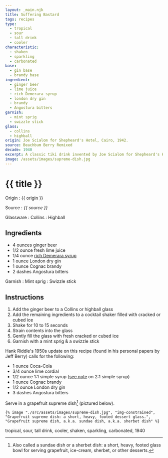 ```yaml
---
layout: _main.njk
title: Suffering Bastard
tags: recipes
type:
  - tropical
  - sour
  - tall drink
  - cooler
characteristic:
  - shaken
  - sparkling
  - carbonated
base: 
  - gin base
  - brandy base
ingredient:
  - ginger beer
  - lime juice
  - rich Demerara syrup
  - london dry gin
  - brandy
  - Angostura bitters
garnish:
  - mint sprig
  - swizzle stick
glass:
  - collins
  - highball
origin: Joe Scialom for Shepheard's Hotel, Cairo, 1942.
source: Beachbum Berry Remixed
decade: 1940
excerpt: A classic tiki drink invented by Joe Scialom for Shepheard's Hotel, Cairo, 1942.
image: /assets/images/supreme-dish.jpg
---
```

<!-- markdownlint-disable MD025 -->
# {{ title }}
<!-- markdownlint-enable MD025 -->

Origin
  : {{ origin }}

Source
  : <cite><span data-pagefind-filter="Source">{{ source }}</span></cite>

Glassware
  : <span data-pagefind-filter="Glassware">Collins</span>
  : <span data-pagefind-filter="Glassware">Highball</span>

## Ingredients

* 4 ounces ginger beer
* 1/2 ounce fresh lime juice
* 1/4 ounce [rich Demerara syrup](/mixes/2-1-simple-syrup)
* 1 ounce London dry gin
* 1 ounce Cognac brandy
* 2 dashes Angostura bitters

Garnish
  : <span data-pagefind-filter="Garnish">Mint sprig</span>
  : <span data-pagefind-filter="Garnish">Swizzle stick</span>

## Instructions

1. Add the ginger beer to a Collins or highball glass
2. Add the remaining ingredients to a cocktail shaker filled with cracked or cubed ice
3. Shake for 10 to 15 seconds
4. Strain contents into the glass
5. Gently fill the glass with fresh cracked or cubed ice
6. Garnish with a mint sprig & a swizzle stick

<tiki-callout type="info">

  Hank Riddle's 1950s update on this recipe (found in his personal papers by Jeff Berry) calls for the following:

* 1 ounce Coca-Cola
* 3/4 ounce lime cordial
* 1/2 ounce 1:1 simple syrup ([see note](/mixes/2-1-simple-syrup/#fn:1) on 2:1 simple syrup)
* 1 ounce Cognac brandy
* 1/2 ounce London dry gin
* 3 dashes Angostura bitters

Serve in a grapefruit supreme dish[^1] (pictured below).

[^1]: Also called a sundae dish or a sherbet dish: a short, heavy, footed glass bowl for serving grapefruit, ice-cream, sherbet, or other desserts.
  
  <tiki-dialog-img>

    {% image "./src/assets/images/supreme-dish.jpg", "img-constrained", "Grapefruit supreme dish: a short, heavy, footed dessert glass.", "Grapefruit supreme dish, a.k.a. sundae dish, a.k.a. sherbet dish" %}

  </tiki-dialog-img>

</tiki-callout>

<div
  class="sr-only"
  data-cat[0]="Drink"
  data-type[0]="Tropical"
  data-type[1]="Sour"
  data-type[2]="Tall drink"
  data-type[3]="Cooler"
  data-char[0]="Shaken"
  data-char[1]="Sparkling"
  data-char[2]="Carbonated"
  data-base[0]="Gin"
  data-base[1]="Brandy"
  data-ingredient[0]="Ginger beer"
  data-ingredient[1]="Lime juice"
  data-ingredient[2]="Rich Demerara syrup"
  data-ingredient[3]="Gin, London dry"
  data-ingredient[4]="Brandy"
  data-ingredient[5]="Angostura bitters"
  data-pantry[0]="Mint sprig"
  data-juice[0]="Lime juice"
  data-syrup[0]="Rich Demerara syrup"
  data-liquor[0]="Gin, London dry"
  data-liquor[1]="Brandy"
  data-soda[0]="Ginger beer"
  data-bitters[0]="Angostura bitters"
  data-origin[0]="Joe Scialom"
  data-origin[1]="Shepheard’s Hotel, Cairo"
  data-decade[0]="1940"
  data-pagefind-filter="
    Category[data-cat[0]],
    Type[data-type[0]],
    Type[data-type[1]],
    Type[data-type[2]],
    Type[data-type[3]],
    Characteristic[data-char[0]],
    Characteristic[data-char[1]],
    Characteristic[data-char[2]],
    Base[data-base[0]],
    Base[data-base[1]],
    Ingredient[data-ingredient[0]],
    Ingredient[data-ingredient[1]],
    Ingredient[data-ingredient[2]],
    Ingredient[data-ingredient[3]],
    Ingredient[data-ingredient[4]],
    Ingredient[data-ingredient[5]],
    Pantry[data-pantry[0]],
    Juice[data-juice[0]],
    Syrup[data-syrup[0]],
    Liquor[data-liquor[0]],
    Liquor[data-liquor[1]],
    Soda & seltzer[data-soda[0]],
    Bitters[data-bitters[0]],
    Origin[data-origin[0]],
    Origin[data-origin[1]],
    Decade[data-decade[0]]
  "
>
</div>

<div class="keywords" aria-hidden>tropical, sour, tall drink, cooler, shaken, sparkling,  carbonated, 1940</div>
